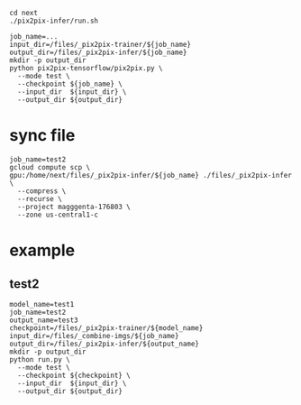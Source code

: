     cd next
    ./pix2pix-infer/run.sh

    job_name=...
    input_dir=/files/_pix2pix-trainer/${job_name}
    output_dir=/files/_pix2pix-infer/${job_name}
    mkdir -p output_dir
    python pix2pix-tensorflow/pix2pix.py \
      --mode test \
      --checkpoint ${job_name} \
      --input_dir  ${input_dir} \
      --output_dir ${output_dir}

# sync file

    job_name=test2
    gcloud compute scp \
    gpu:/home/next/files/_pix2pix-infer/${job_name} ./files/_pix2pix-infer \
      --compress \
      --recurse \
      --project magggenta-176803 \
      --zone us-central1-c

# example

## test2

    model_name=test1
    job_name=test2
    output_name=test3
    checkpoint=/files/_pix2pix-trainer/${model_name}
    input_dir=/files/_combine-imgs/${job_name}
    output_dir=/files/_pix2pix-infer/${output_name}
    mkdir -p output_dir
    python run.py \
      --mode test \
      --checkpoint ${checkpoint} \
      --input_dir  ${input_dir} \
      --output_dir ${output_dir}
